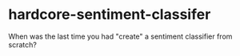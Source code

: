 # hardcore-sentiment-classifer
When was the last time you had "create" a sentiment classifier from scratch?
